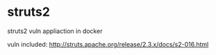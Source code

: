 # struts2
struts2 vuln appliaction in docker

vuln included:
	http://struts.apache.org/release/2.3.x/docs/s2-016.html